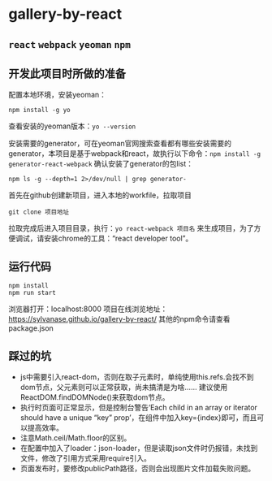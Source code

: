 # gallery-by-react

`react` `webpack` `yeoman` `npm`
---
## 开发此项目时所做的准备
配置本地环境，安装yeoman：

    npm install -g yo

查看安装的yeoman版本：`yo --version`

安装需要的generator，可在yeoman官网搜索查看都有哪些安装需要的generator，本项目是基于webpack和react，故执行以下命令：`npm install -g generator-react-webpack`
确认安装了generator的包list：

    npm ls -g --depth=1 2>/dev/null | grep generator-

首先在github创建新项目，进入本地的workfile，拉取项目

    git clone 项目地址
拉取完成后进入项目目录，执行：`yo react-webpack 项目名` 来生成项目，为了方便调试，请安装chrome的工具：“react developer tool”。

## 运行代码

    npm install
    npm run start
浏览器打开：localhost:8000
项目在线浏览地址：https://sylvanase.github.io/gallery-by-react/
其他的npm命令请查看package.json

## 踩过的坑

 - js中需要引入react-dom，否则在取子元素时，单纯使用this.refs.会找不到dom节点，父元素则可以正常获取，尚未搞清是为啥…… 建议使用ReactDOM.findDOMNode()来获取dom节点。
 - 执行时页面可正常显示，但是控制台警告‘Each child in an array or iterator should have a unique “key” prop’，在组件中加入key={index}即可，而且可以提高效率。
 - 注意Math.ceil/Math.floor的区别。
 - 在配置中加入了loader：json-loader，但是读取json文件时仍报错，未找到文件，修改了引用方式采用require引入。
 - 页面发布时，要修改publicPath路径，否则会出现图片文件加载失败问题。

